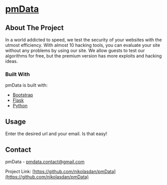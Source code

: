 
<!-- PROJECT LOGO -->
<br />
<p align="center">
  <a href="https://github.com/nikolasdan/pmData">
    <h1 style="color: #007bff"><strong>pmData</strong></h1>
  </a>


<!-- ABOUT THE PROJECT -->
## About The Project

In a world addicted to speed, we test the security of your websites with the utmost efficiency. With almost 10 hacking tools, you can evaluate your site without any problems by using our site. We allow guests to test our algorithms for free, but the premium version has more exploits and hacking ideas.

### Built With

pmData is built with:
* [Bootstrap](https://getbootstrap.com)
* [Flask](https://flask.palletsprojects.com/en/2.0.x/)
* [Python](https://www.python.org/)


<!-- USAGE -->
## Usage
Enter the desired url and your email. Is that easy!

<!-- CONTACT -->
## Contact

pmData - pmdata.contact@gmail.com

Project Link: [https://github.com/nikolasdan/pmData](https://github.com/nikolasdan/pmData)



